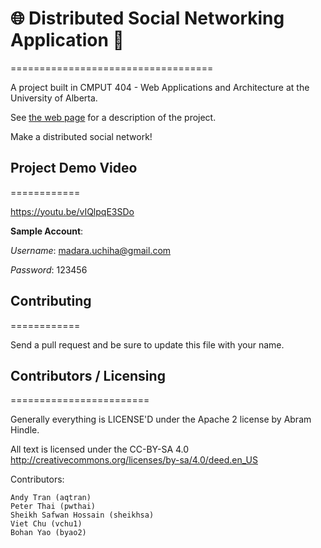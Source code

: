 # 🌐 Distributed Social Networking Application 📱 
===================================

A project built in CMPUT 404 - Web Applications and Architecture at the University of Alberta.

See [the web page](https://uofa-cmput404.github.io/general/project.html) for a description of the project.

Make a distributed social network!

## Project Demo Video
============

https://youtu.be/vIQlpqE3SDo

**Sample Account**:

_Username_: madara.uchiha@gmail.com

_Password_: 123456

## Contributing
============

Send a pull request and be sure to update this file with your name.

## Contributors / Licensing
========================

Generally everything is LICENSE'D under the Apache 2 license by Abram Hindle.

All text is licensed under the CC-BY-SA 4.0 http://creativecommons.org/licenses/by-sa/4.0/deed.en_US

Contributors:

    Andy Tran (aqtran)
    Peter Thai (pwthai)
    Sheikh Safwan Hossain (sheikhsa)
    Viet Chu (vchu1)
    Bohan Yao (byao2)
